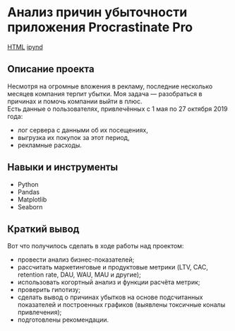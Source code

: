 # Анализ причин убыточности приложения Procrastinate Pro

[HTML](https://github.com/Alexey646/Portfolio/blob/main/Marketing%20Procrastinate%20Pro/Marketing%20Procrastinate%20Pro.html)
[ipynd](https://github.com/Alexey646/Portfolio/blob/main/Marketing%20Procrastinate%20Pro/Marketing%20Procrastinate%20Pro.ipynb)

## Описание проекта
Несмотря на огромные вложения в рекламу, последние несколько месяцев компания терпит убытки. Моя задача — разобраться в причинах и помочь компании выйти в плюс.  
Есть данные о пользователях, привлечённых с 1 мая по 27 октября 2019 года:
- лог сервера с данными об их посещениях,
- выгрузка их покупок за этот период,
- рекламные расходы. 

## Навыки и инструменты
* Python
* Pandas
* Matplotlib
* Seaborn
  
## Краткий вывод
Вот что получилось сделать в ходе работы над проектом: 
- провести анализ бизнес-показателей;
- рассчитать маркетинговые и продуктовые метрики (LTV, CAC, retention rate, DAU, WAU, MAU и другие);
- использовать когортный анализ и функции расчёта метрик;
- проверить гипотизу;
- сделать вывод о причинах убытков на основе подсчитанных показателей и построенных графиков (выявлены токсичные коналы привлечения);
- подготовлены рекомендации.
